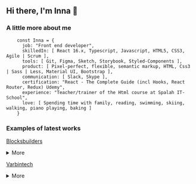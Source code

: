 ## Hi there, I'm Inna 👋

### A little more about me

        const Inna = {
          job: "Front end developer",
          skilledIn: [ React 16.x, Typescript, Javascript, HTML5, CSS3, Agile | Scrum ],
          tools: [ Git, Figma, Sketch, Storybook, Styled-Components ],
          product: [ Pixel-perfect, flexible, semantic markup, HTML, Css3 | Sass | Less, Material UI, Bootstrap ],
          communication: [ Slack, Skype ],
          certification: "React - The Complete Guide (incl Hooks, React Router, Redux) Udemy",
          experience: "Teacher/trainer of the Html course at Spalah IT-School",
          love: [ Spending time with family, reading, swimming, skiing, walking, piano playing, baking ]
        }

### Examples of latest works

 [Blocksbuilders](https://www.blocksbuilders.io)

<details>
<summary>More</summary>
<img src="https://github.com/InnaLazarenko/InnaLazarenko/assets/113412307/65d946aa-869e-47c5-a76e-da31f176315c"
     alt="Handles profile" /> 
<img src="https://github.com/InnaLazarenko/InnaLazarenko/assets/113412307/e1fb5122-e05d-481c-b917-07f862fb05d1"
     alt="Handles profile1" />
</details>

 [Varbintech](https://varbintech.com)
 
<details>
<summary>More</summary>
 <img src="https://github.com/InnaLazarenko/InnaLazarenko/assets/113412307/f02dd9bd-1823-4200-9428-ddfb054e6891"
     alt="Cookie" />
</details>

<!--
**InnaLazarenko/InnaLazarenko** is a ✨ _special_ ✨ repository because its `README.md` (this file) appears on your GitHub profile.

Here are some ideas to get you started:

- 🔭 I’m currently working on ...
- 🌱 I’m currently learning ...
- 👯 I’m looking to collaborate on ...
- 🤔 I’m looking for help with ...
- 💬 Ask me about ...
- 📫 How to reach me: ...
- 😄 Pronouns: ...
- ⚡ Fun fact: ...
-->
